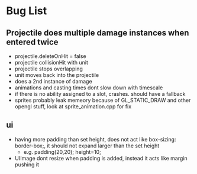 # Bug List

## Projectile does multiple damage instances when entered twice
* projectile.deleteOnHit = false
* projectile collisionHit with unit
* projectile stops overlapping
* unit moves back into the projectile
* does a 2nd instance of damage
* animations and casting times dont slow down with timescale
* if there is no ability assigned to a slot, crashes. should have a fallback
* sprites probably leak memeory because of GL_STATIC_DRAW and other opengl stuff, look at sprite_animation.cpp for fix


## ui
* having more padding than set height, does not act like box-sizing: border-box;, it should not expand larger than the set height
  * e.g. padding(20,20); height=10;
* UIImage dont resize when padding is added, instead it acts like margin pushing it
